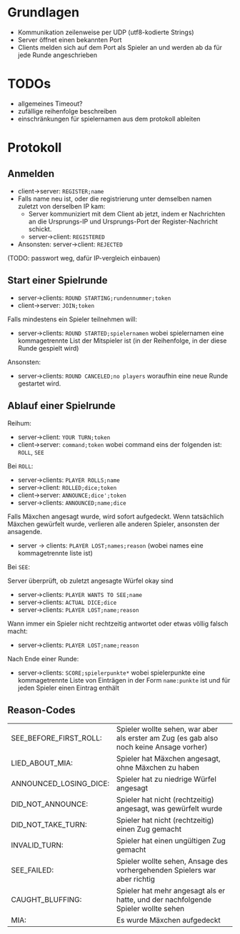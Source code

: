 
Grundlagen
==========
- Kommunikation zeilenweise per UDP (utf8-kodierte Strings)
- Server öffnet einen bekannten Port
- Clients melden sich auf dem Port als Spieler an und werden ab da für jede Runde angeschrieben

TODOs
=====
- allgemeines Timeout?
- zufällige reihenfolge beschreiben
- einschränkungen für spielernamen aus dem protokoll ableiten

Protokoll
=========

Anmelden
--------
- client->server: `REGISTER;name`
- Falls name neu ist, oder die registrierung unter demselben namen zuletzt von derselben IP kam:
  - Server kommuniziert mit dem Client ab jetzt, indem er Nachrichten an die Ursprungs-IP und Ursprungs-Port der Register-Nachricht schickt.
  - server->client: `REGISTERED`
- Ansonsten:
  server->client: `REJECTED`

(TODO: passwort weg, dafür IP-vergleich einbauen)
  
Start einer Spielrunde
-----------------------
- server->clients: `ROUND STARTING;rundennummer;token`
- client->server: `JOIN;token`

Falls mindestens ein Spieler teilnehmen will:

- server->clients: `ROUND STARTED;spielernamen`
  wobei spielernamen eine kommagetrennte List der Mitspieler ist (in der Reihenfolge, in der diese Runde gespielt wird)

Ansonsten:

- server->clients: `ROUND CANCELED;no players`
  woraufhin eine neue Runde gestartet wird.

Ablauf einer Spielrunde
-----------------------
Reihum:

- server->client: `YOUR TURN;token`
- client->server: `command;token`
  wobei command eins der folgenden ist: `ROLL`, `SEE`
  
Bei `ROLL`:

- server->clients: `PLAYER ROLLS;name`
- server->client: `ROLLED;dice;token`
- client->server: `ANNOUNCE;dice';token`
- server->clients: `ANNOUNCED;name;dice`

Falls Mäxchen angesagt wurde, wird sofort aufgedeckt. Wenn tatsächlich Mäxchen gewürfelt wurde, verlieren alle anderen Spieler, ansonsten der ansagende.

- server -> clients: `PLAYER LOST;names;reason` (wobei names eine kommagetrennte liste ist)

Bei `SEE`:

Server überprüft, ob zuletzt angesagte Würfel okay sind

- server->clients: `PLAYER WANTS TO SEE;name`
- server->clients: `ACTUAL DICE;dice`
- server->clients: `PLAYER LOST;name;reason`

Wann immer ein Spieler nicht rechtzeitig antwortet oder etwas völlig falsch macht:

- server->clients: `PLAYER LOST;name;reason`

Nach Ende einer Runde:

- server->clients: `SCORE;spielerpunkte*`
  wobei spielerpunkte eine kommagetrennte Liste von Einträgen in der Form `name:punkte` ist und für jeden Spieler einen Eintrag enthält

Reason-Codes
------------
<table>
<tr><td>
SEE_BEFORE_FIRST_ROLL:
</td><td>
Spieler wollte sehen, war aber als erster am Zug (es gab also noch keine Ansage vorher)
</td></tr>
<tr><td>
LIED_ABOUT_MIA:
</td><td>
Spieler hat Mäxchen angesagt, ohne Mäxchen zu haben
</td></tr>
<tr><td>
ANNOUNCED_LOSING_DICE:
</td><td>
Spieler hat zu niedrige Würfel angesagt
</td></tr>
<tr><td>
DID_NOT_ANNOUNCE:
</td><td>
Spieler hat nicht (rechtzeitig) angesagt, was gewürfelt wurde
</td></tr>
<tr><td>
DID_NOT_TAKE_TURN:
</td><td>
Spieler hat nicht (rechtzeitig) einen Zug gemacht
</td></tr>
<tr><td>
INVALID_TURN:
</td><td>
Spieler hat einen ungültigen Zug gemacht
</td></tr>
<tr><td>
SEE_FAILED:
</td><td>
Spieler wollte sehen, Ansage des vorhergehenden Spielers war aber richtig
</td></tr>
<tr><td>
CAUGHT_BLUFFING:
</td><td>
Spieler hat mehr angesagt als er hatte, und der nachfolgende Spieler wollte sehen
</td></tr>
<tr><td>
MIA:
</td><td>
Es wurde Mäxchen aufgedeckt
</td></tr>
</table>

